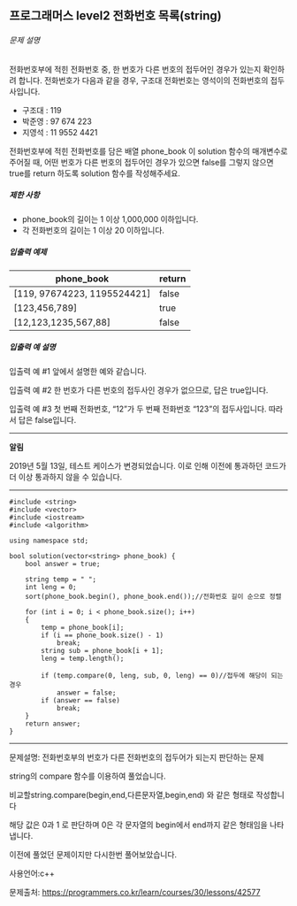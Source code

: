 ## 프로그래머스 level2 전화번호 목록(string)

###### 문제 설명

전화번호부에 적힌 전화번호 중, 한 번호가 다른 번호의 접두어인 경우가 있는지 확인하려 합니다.
전화번호가 다음과 같을 경우, 구조대 전화번호는 영석이의 전화번호의 접두사입니다.

- 구조대 : 119
- 박준영 : 97 674 223
- 지영석 : 11 9552 4421

전화번호부에 적힌 전화번호를 담은 배열 phone_book 이 solution 함수의 매개변수로 주어질 때, 어떤 번호가 다른 번호의 접두어인 경우가 있으면 false를 그렇지 않으면 true를 return 하도록 solution 함수를 작성해주세요.

##### 제한 사항

- phone_book의 길이는 1 이상 1,000,000 이하입니다.
- 각 전화번호의 길이는 1 이상 20 이하입니다.

##### 입출력 예제

| phone_book                  | return |
| --------------------------- | ------ |
| [119, 97674223, 1195524421] | false  |
| [123,456,789]               | true   |
| [12,123,1235,567,88]        | false  |

##### 입출력 예 설명

입출력 예 #1
앞에서 설명한 예와 같습니다.

입출력 예 #2
한 번호가 다른 번호의 접두사인 경우가 없으므로, 답은 true입니다.

입출력 예 #3
첫 번째 전화번호, “12”가 두 번째 전화번호 “123”의 접두사입니다. 따라서 답은 false입니다.

------

**알림**

2019년 5월 13일, 테스트 케이스가 변경되었습니다. 이로 인해 이전에 통과하던 코드가 더 이상 통과하지 않을 수 있습니다.

___

```
#include <string>
#include <vector>
#include <iostream>
#include <algorithm>

using namespace std;

bool solution(vector<string> phone_book) {
	bool answer = true;

	string temp = " ";
	int leng = 0;
	sort(phone_book.begin(), phone_book.end());//전화번호 길이 순으로 정렬

	for (int i = 0; i < phone_book.size(); i++)
	{
		temp = phone_book[i];
		if (i == phone_book.size() - 1)
			break;
		string sub = phone_book[i + 1];
		leng = temp.length();
		
		if (temp.compare(0, leng, sub, 0, leng) == 0)//접두에 해당이 되는경우
			answer = false;
		if (answer == false)
			break;
	}
	return answer;
}
```

___

문제설명: 전화번호부의 번호가 다른 전화번호의 접두어가 되는지 판단하는 문제

string의 compare 함수를 이용하여 풀었습니다.

비교할string.compare(begin,end,다른문자열,begin,end) 와 같은 형태로 작성합니다

해당 값은 0과 1 로 판단하며 0은 각 문자열의 begin에서 end까지 같은 형태임을 나타냅니다.

이전에 풀었던 문제이지만 다시한번 풀어보았습니다.

사용언어:c++

문제출처: https://programmers.co.kr/learn/courses/30/lessons/42577